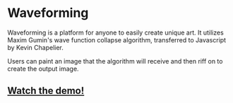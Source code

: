 # Waveforming

Waveforming is a platform for anyone to easily create unique art. It utilizes Maxim Gumin's wave function collapse algorithm, transferred to Javascript by Kevin Chapelier.

Users can paint an image that the algorithm will receive and then riff on to create the output image.

## [Watch the demo!](https://www.youtube.com/watch?v=HfH4BONEcgU)
